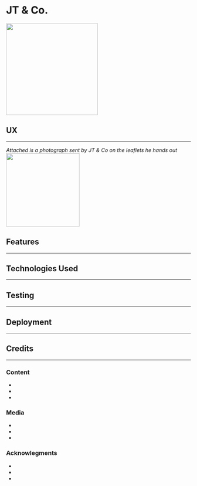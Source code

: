 # JT & Co.
<img src="https://github.com/gilbs4/JT-Co/blob/master/documents/images/logo.jpg" width="250" height="250">


## UX
***
*Attached is a photograph sent by JT & Co on the leaflets he hands out*
<img src="https://github.com/gilbs4/JT-Co/blob/master/documents/images/leaflet-front.JPG" width="200" height="200">


## Features
***

## Technologies Used
***

## Testing
***

## Deployment
***

## Credits
***
### Content
-
-
-
### Media
-
-
-
### Acknowlegments
-
-
-

















































































